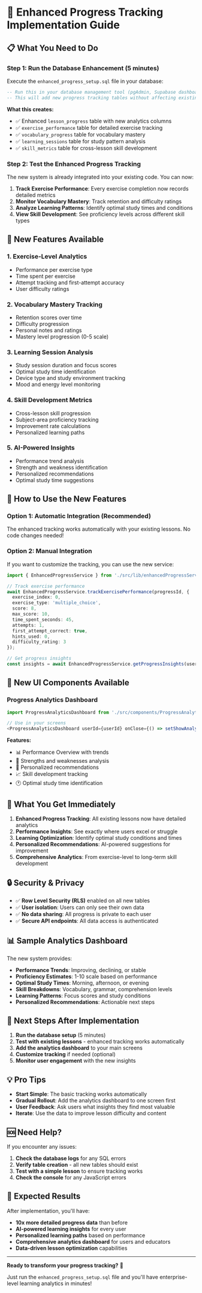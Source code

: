 # 🚀 Enhanced Progress Tracking Implementation Guide

## 📋 **What You Need to Do**

### **Step 1: Run the Database Enhancement (5 minutes)**

Execute the `enhanced_progress_setup.sql` file in your database:

```sql
-- Run this in your database management tool (pgAdmin, Supabase dashboard, etc.)
-- This will add new progress tracking tables without affecting existing functionality
```

**What this creates:**
- ✅ Enhanced `lesson_progress` table with new analytics columns
- ✅ `exercise_performance` table for detailed exercise tracking
- ✅ `vocabulary_progress` table for vocabulary mastery
- ✅ `learning_sessions` table for study pattern analysis
- ✅ `skill_metrics` table for cross-lesson skill development

### **Step 2: Test the Enhanced Progress Tracking**

The new system is already integrated into your existing code. You can now:

1. **Track Exercise Performance**: Every exercise completion now records detailed metrics
2. **Monitor Vocabulary Mastery**: Track retention and difficulty ratings
3. **Analyze Learning Patterns**: Identify optimal study times and conditions
4. **View Skill Development**: See proficiency levels across different skill types

## 🎯 **New Features Available**

### **1. Exercise-Level Analytics**
- Performance per exercise type
- Time spent per exercise
- Attempt tracking and first-attempt accuracy
- User difficulty ratings

### **2. Vocabulary Mastery Tracking**
- Retention scores over time
- Difficulty progression
- Personal notes and ratings
- Mastery level progression (0-5 scale)

### **3. Learning Session Analysis**
- Study session duration and focus scores
- Optimal study time identification
- Device type and study environment tracking
- Mood and energy level monitoring

### **4. Skill Development Metrics**
- Cross-lesson skill progression
- Subject-area proficiency tracking
- Improvement rate calculations
- Personalized learning paths

### **5. AI-Powered Insights**
- Performance trend analysis
- Strength and weakness identification
- Personalized recommendations
- Optimal study time suggestions

## 🔧 **How to Use the New Features**

### **Option 1: Automatic Integration (Recommended)**
The enhanced tracking works automatically with your existing lessons. No code changes needed!

### **Option 2: Manual Integration**
If you want to customize the tracking, you can use the new service:

```typescript
import { EnhancedProgressService } from './src/lib/enhancedProgressService';

// Track exercise performance
await EnhancedProgressService.trackExercisePerformance(progressId, {
  exercise_index: 0,
  exercise_type: 'multiple_choice',
  score: 8,
  max_score: 10,
  time_spent_seconds: 45,
  attempts: 1,
  first_attempt_correct: true,
  hints_used: 0,
  difficulty_rating: 3
});

// Get progress insights
const insights = await EnhancedProgressService.getProgressInsights(userId);
```

## 📱 **New UI Components Available**

### **Progress Analytics Dashboard**
```typescript
import ProgressAnalyticsDashboard from './src/components/ProgressAnalyticsDashboard';

// Use in your screens
<ProgressAnalyticsDashboard userId={userId} onClose={() => setShowAnalytics(false)} />
```

**Features:**
- 📊 Performance Overview with trends
- 💪 Strengths and weaknesses analysis
- 🎯 Personalized recommendations
- 📈 Skill development tracking
- 🕐 Optimal study time identification

## 🎉 **What You Get Immediately**

1. **Enhanced Progress Tracking**: All existing lessons now have detailed analytics
2. **Performance Insights**: See exactly where users excel or struggle
3. **Learning Optimization**: Identify optimal study conditions and times
4. **Personalized Recommendations**: AI-powered suggestions for improvement
5. **Comprehensive Analytics**: From exercise-level to long-term skill development

## 🔒 **Security & Privacy**

- ✅ **Row Level Security (RLS)** enabled on all new tables
- ✅ **User isolation**: Users can only see their own data
- ✅ **No data sharing**: All progress is private to each user
- ✅ **Secure API endpoints**: All data access is authenticated

## 📊 **Sample Analytics Dashboard**

The new system provides:

- **Performance Trends**: Improving, declining, or stable
- **Proficiency Estimates**: 1-10 scale based on performance
- **Optimal Study Times**: Morning, afternoon, or evening
- **Skill Breakdowns**: Vocabulary, grammar, comprehension levels
- **Learning Patterns**: Focus scores and study conditions
- **Personalized Recommendations**: Actionable next steps

## 🚀 **Next Steps After Implementation**

1. **Run the database setup** (5 minutes)
2. **Test with existing lessons** - enhanced tracking works automatically
3. **Add the analytics dashboard** to your main screens
4. **Customize tracking** if needed (optional)
5. **Monitor user engagement** with the new insights

## 💡 **Pro Tips**

- **Start Simple**: The basic tracking works automatically
- **Gradual Rollout**: Add the analytics dashboard to one screen first
- **User Feedback**: Ask users what insights they find most valuable
- **Iterate**: Use the data to improve lesson difficulty and content

## 🆘 **Need Help?**

If you encounter any issues:

1. **Check the database logs** for any SQL errors
2. **Verify table creation** - all new tables should exist
3. **Test with a simple lesson** to ensure tracking works
4. **Check the console** for any JavaScript errors

## 🎯 **Expected Results**

After implementation, you'll have:

- **10x more detailed progress data** than before
- **AI-powered learning insights** for every user
- **Personalized learning paths** based on performance
- **Comprehensive analytics dashboard** for users and educators
- **Data-driven lesson optimization** capabilities

---

**Ready to transform your progress tracking?** 🚀

Just run the `enhanced_progress_setup.sql` file and you'll have enterprise-level learning analytics in minutes!


